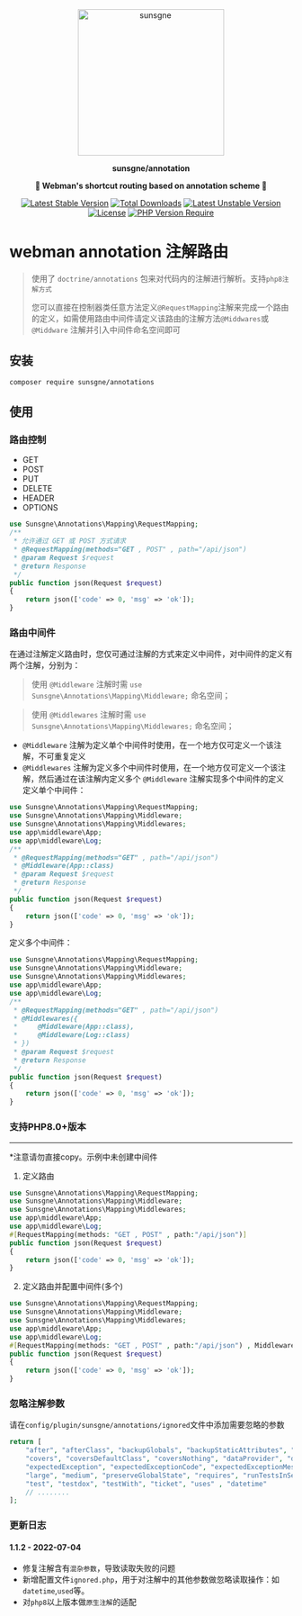 <div align="center" style="border-radius: 50px">
    <img width="260px"  src="https://cdn.nine1120.cn/logo-i.png" alt="sunsgne">
</div>

**<p align="center">sunsgne/annotation</p>**

**<p align="center">🐬 Webman's shortcut routing based on annotation scheme 🐬</p>**

<div align="center">
    
[![Latest Stable Version](http://poser.pugx.org/sunsgne/annotations/v)](https://packagist.org/packages/sunsgne/annotations)
[![Total Downloads](http://poser.pugx.org/sunsgne/annotations/downloads)](https://packagist.org/packages/sunsgne/annotations)
[![Latest Unstable Version](http://poser.pugx.org/sunsgne/annotations/v/unstable)](https://packagist.org/packages/sunsgne/annotations)
[![License](http://poser.pugx.org/sunsgne/annotations/license)](https://packagist.org/packages/sunsgne/annotations)
[![PHP Version Require](http://poser.pugx.org/sunsgne/annotations/require/php)](https://packagist.org/packages/sunsgne/annotations)
    
</div>

# webman  annotation 注解路由

> 使用了 `doctrine/annotations` 包来对代码内的注解进行解析。支持`php8注解方式`
>
> 您可以直接在控制器类任意方法定义`@RequestMapping`注解来完成一个路由的定义，如需使用路由中间件请定义该路由的注解方法`@Middwares`或`@Middware`
> 注解并引入中间件命名空间即可 
>

## 安装

```shell
composer require sunsgne/annotations
```
## 使用

### 路由控制

- GET
- POST
- PUT
- DELETE
- HEADER
- OPTIONS
~~~php
use Sunsgne\Annotations\Mapping\RequestMapping;
/**
 * 允许通过 GET 或 POST 方式请求
 * @RequestMapping(methods="GET , POST" , path="/api/json")
 * @param Request $request
 * @return Response
 */
public function json(Request $request)
{
    return json(['code' => 0, 'msg' => 'ok']);
}
~~~

### 路由中间件

在通过注解定义路由时，您仅可通过注解的方式来定义中间件，对中间件的定义有两个注解，分别为：
> 使用 `@Middleware` 注解时需 `use  Sunsgne\Annotations\Mapping\Middleware;` 命名空间；

> 使用 `@Middlewares` 注解时需 `use  Sunsgne\Annotations\Mapping\Middlewares;` 命名空间；
- `@Middleware` 注解为定义单个中间件时使用，在一个地方仅可定义一个该注解，不可重复定义
- `@Middlewares` 注解为定义多个中间件时使用，在一个地方仅可定义一个该注解，然后通过在该注解内定义多个 `@Middleware` 注解实现多个中间件的定义
  定义单个中间件：
~~~php
use Sunsgne\Annotations\Mapping\RequestMapping;
use Sunsgne\Annotations\Mapping\Middleware;
use Sunsgne\Annotations\Mapping\Middlewares;
use app\middleware\App;
use app\middleware\Log;
/**
 * @RequestMapping(methods="GET" , path="/api/json")
 * @Middleware(App::class)
 * @param Request $request
 * @return Response
 */
public function json(Request $request)
{
    return json(['code' => 0, 'msg' => 'ok']);
}
~~~

定义多个中间件：
~~~php
use Sunsgne\Annotations\Mapping\RequestMapping;
use Sunsgne\Annotations\Mapping\Middleware;
use Sunsgne\Annotations\Mapping\Middlewares;
use app\middleware\App;
use app\middleware\Log;
/**
 * @RequestMapping(methods="GET" , path="/api/json")
 * @Middlewares({
 *     @Middleware(App::class),
 *     @Middleware(Log::class)
 * })
 * @param Request $request
 * @return Response
 */
public function json(Request $request)
{
    return json(['code' => 0, 'msg' => 'ok']);
}
~~~

### 支持PHP8.0+版本

** **
*注意请勿直接copy。示例中未创建中间件
1. 定义路由
~~~php
use Sunsgne\Annotations\Mapping\RequestMapping;
use Sunsgne\Annotations\Mapping\Middleware;
use Sunsgne\Annotations\Mapping\Middlewares;
use app\middleware\App;
use app\middleware\Log;
#[RequestMapping(methods: "GET , POST" , path:"/api/json")]
public function json(Request $request)
{
    return json(['code' => 0, 'msg' => 'ok']);
}
~~~

2. 定义路由并配置中间件(多个)
~~~php
use Sunsgne\Annotations\Mapping\RequestMapping;
use Sunsgne\Annotations\Mapping\Middleware;
use Sunsgne\Annotations\Mapping\Middlewares;
use app\middleware\App;
use app\middleware\Log;
#[RequestMapping(methods: "GET , POST" , path:"/api/json") , Middlewares(App::class , Log::class)]
public function json(Request $request)
{
    return json(['code' => 0, 'msg' => 'ok']);
}
~~~
### 忽略注解参数

请在`config/plugin/sunsgne/annotations/ignored`文件中添加需要忽略的参数
~~~php
return [
    "after", "afterClass", "backupGlobals", "backupStaticAttributes", "before", "beforeClass", "codeCoverageIgnore*",
    "covers", "coversDefaultClass", "coversNothing", "dataProvider", "depends", "doesNotPerformAssertions",
    "expectedException", "expectedExceptionCode", "expectedExceptionMessage", "expectedExceptionMessageRegExp", "group",
    "large", "medium", "preserveGlobalState", "requires", "runTestsInSeparateProcesses", "runInSeparateProcess", "small",
    "test", "testdox", "testWith", "ticket", "uses" , "datetime" 
    // ........
];
~~~

### 更新日志

#### 1.1.2 - 2022-07-04
- 修复注解含有`混杂参数`，导致读取失败的问题
- 新增配置文件`ignored.php`，用于对注解中的其他参数做忽略读取操作：如`datetime`,`used`等。
- 对`php8`以上版本做`原生注解`的适配
